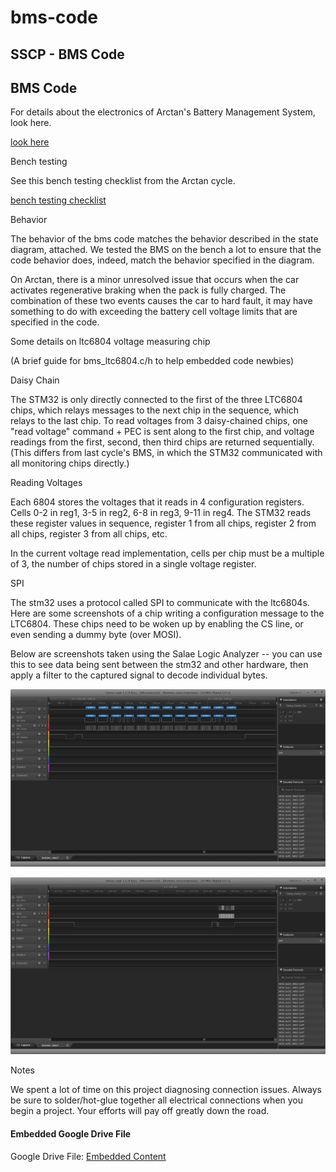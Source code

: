 # bms-code

## SSCP - BMS Code

## BMS Code

For details about the electronics of Arctan's Battery Management System, look here.

[look here](../../../../../../stanford.edu/testduplicationsscp/home/sscp-2014-2015/electrical-2014-2015/electrical-systems/battery-management-system/)

Bench testing

See this bench testing checklist from the Arctan cycle.

[bench testing checklist](https://docs.google.com/document/d/1EEOJ7IxkHQTvJY7_j1sleBIgUgakBDCaz2qeHwBmjvc/edit?usp=sharing)

Behavior

The behavior of the bms code matches the behavior described in the state diagram, attached.  We tested the BMS on the bench a lot to ensure that the code behavior does, indeed, match the behavior specified in the diagram.

On Arctan, there is a minor unresolved issue that occurs when the car activates regenerative braking when the pack is fully charged.  The combination of these two events causes the car to hard fault, it may have something to do with exceeding the battery cell voltage limits that are specified in the code.

Some details on ltc6804 voltage measuring chip

(A brief guide for bms\_ltc6804.c/h to help embedded code newbies)

Daisy Chain

The STM32 is only directly connected to the first of the three LTC6804 chips, which relays messages to the next chip in the sequence, which relays to the last chip.  To read voltages from 3 daisy-chained chips, one "read voltage" command + PEC is sent along to the first chip, and voltage readings from the first, second, then third chips are returned sequentially.   (This differs from last cycle's BMS, in which the STM32 communicated with all monitoring chips directly.)

Reading Voltages

Each 6804 stores the voltages that it reads in 4 configuration registers.  Cells 0-2 in reg1, 3-5 in reg2, 6-8 in reg3, 9-11 in reg4.  The STM32 reads these register values in sequence, register 1 from all chips, register 2 from all chips, register 3 from all chips, etc.

In the current voltage read implementation, cells per chip must be a multiple of 3, the number of chips stored in a single voltage register.&#x20;

SPI

The stm32 uses a protocol called SPI to communicate with the ltc6804s.  Here are some screenshots of a chip writing a configuration message to the LTC6804.  These chips need to be woken up by enabling the CS line, or even sending a dummy byte (over MOSI).

Below are screenshots taken using the Salae Logic Analyzer -- you can use this to see data being sent between the stm32 and other hardware, then apply a filter to the captured signal to decode individual bytes.

![](../../../../../assets/image_f319089298.png)

![](../../../../../assets/image_f501672f59.png)

&#x20;   &#x20;

Notes

We spent a lot of time on this project diagnosing connection issues.  Always be sure to solder/hot-glue together all electrical connections when you begin a project.  Your efforts will pay off greatly down the road.

#### Embedded Google Drive File

Google Drive File: [Embedded Content](https://drive.google.com/embeddedfolderview?id=1HR9mloEnAwuRQPnVYcGRzuxIMcqwAfDH#list)
